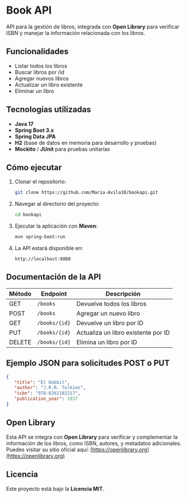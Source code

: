 # Book API

API para la gestión de libros, integrada con **Open Library** para verificar ISBN y manejar la información relacionada con los libros.

## Funcionalidades
- Listar todos los libros
- Buscar libros por /id
- Agregar nuevos libros
- Actualizar un libro existente
- Eliminar un libro


## Tecnologías utilizadas
- **Java 17**
- **Spring Boot 3.x**
- **Spring Data JPA**
- **H2** (base de datos en memoria para desarrollo y pruebas)
- **Mockito** / **JUnit** para pruebas unitarias

## Cómo ejecutar
1. Clonar el repositorio:
   ```bash
   git clone https://github.com/Maria-Avila10/bookapi.git
   ```
2. Navegar al directorio del proyecto:
   ```bash
   cd bookapi
   ```
3. Ejecutar la aplicación con **Maven**:
   ```bash
   mvn spring-boot:run
   ```
4. La API estará disponible en:
   ```
   http://localhost:8080
   ```

## Documentación de la API
| Método | Endpoint       | Descripción                         |
|--------|----------------|-------------------------------------|
| GET    | `/books`       | Devuelve todos los libros           |
| POST   | `/books`       | Agregar un nuevo libro              |
| GET    | `/books/{id}`  | Devuelve un libro por ID            |
| PUT    | `/books/{id}`  | Actualiza un libro existente por ID |
| DELETE | `/books/{id}`  | Elimina un libro por ID             |

## **Ejemplo JSON para solicitudes POST o PUT**
```json
{
   "title": "El Hobbit",
   "author": "J.R.R. Tolkien",
   "isbn": "978-0261102217",
   "publication_year": 1937
}

```

## Open Library
Esta API se integra con **Open Library** para verificar y complementar la información de los libros, como ISBN, autores, y metadatos adicionales. Puedes visitar su sitio oficial aquí:
[https://openlibrary.org](https://openlibrary.org)

## Licencia

Este proyecto está bajo la **Licencia MIT**.

